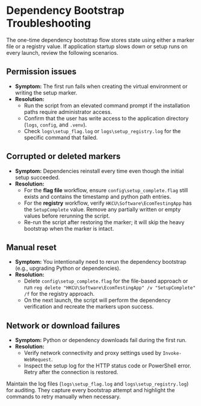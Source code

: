 # Dependency Bootstrap Troubleshooting

The one-time dependency bootstrap flow stores state using either a marker file or a registry value. If application startup slows down or setup runs on every launch, review the following scenarios.

## Permission issues
- **Symptom:** The first run fails when creating the virtual environment or writing the setup marker.
- **Resolution:**
  - Run the script from an elevated command prompt if the installation paths require administrator access.
  - Confirm that the user has write access to the application directory (`logs`, `config`, and `.venv`).
  - Check `logs\setup_flag.log` or `logs\setup_registry.log` for the specific command that failed.

## Corrupted or deleted markers
- **Symptom:** Dependencies reinstall every time even though the initial setup succeeded.
- **Resolution:**
  - For the **flag file** workflow, ensure `config\setup_complete.flag` still exists and contains the timestamp and python path entries.
  - For the **registry** workflow, verify `HKCU\Software\EcomTestingApp` has the `SetupComplete` value. Remove any partially written or empty values before rerunning the script.
  - Re-run the script after restoring the marker; it will skip the heavy bootstrap when the marker is intact.

## Manual reset
- **Symptom:** You intentionally need to rerun the dependency bootstrap (e.g., upgrading Python or dependencies).
- **Resolution:**
  - Delete `config\setup_complete.flag` for the file-based approach or run `reg delete "HKCU\Software\EcomTestingApp" /v "SetupComplete" /f` for the registry approach.
  - On the next launch, the script will perform the dependency verification and recreate the markers upon success.

## Network or download failures
- **Symptom:** Python or dependency downloads fail during the first run.
- **Resolution:**
  - Verify network connectivity and proxy settings used by `Invoke-WebRequest`.
  - Inspect the setup log for the HTTP status code or PowerShell error. Retry after the connection is restored.

Maintain the log files (`logs\setup_flag.log` and `logs\setup_registry.log`) for auditing. They capture every bootstrap attempt and highlight the commands to retry manually when necessary.
